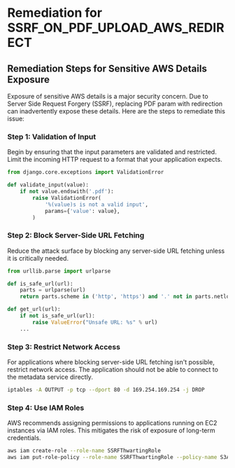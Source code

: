 # Remediation for SSRF_ON_PDF_UPLOAD_AWS_REDIRECT

## Remediation Steps for Sensitive AWS Details Exposure
Exposure of sensitive AWS details is a major security concern. Due to Server Side Request Forgery (SSRF), replacing PDF param with redirection can inadvertently expose these details. Here are the steps to remediate this issue:

### Step 1: Validation of Input
Begin by ensuring that the input parameters are validated and restricted. Limit the incoming HTTP request to a format that your application expects.

```python
from django.core.exceptions import ValidationError

def validate_input(value):
    if not value.endswith('.pdf'):
        raise ValidationError(
            '%(value)s is not a valid input',
            params={'value': value},
        )
```
### Step 2: Block Server-Side URL Fetching
Reduce the attack surface by blocking any server-side URL fetching unless it is critically needed.

```python
from urllib.parse import urlparse

def is_safe_url(url):
    parts = urlparse(url)
    return parts.scheme in ('http', 'https') and '.' not in parts.netloc

def get_url(url):
    if not is_safe_url(url):
        raise ValueError("Unsafe URL: %s" % url)
    ...
```

### Step 3: Restrict Network Access
For applications where blocking server-side URL fetching isn't possible, restrict network access. The application should not be able to connect to the metadata service directly. 

```bash
iptables -A OUTPUT -p tcp --dport 80 -d 169.254.169.254 -j DROP
```

### Step 4: Use IAM Roles
AWS recommends assigning permissions to applications running on EC2 instances via IAM roles. This mitigates the risk of exposure of long-term credentials.

```bash
aws iam create-role --role-name SSRFThwartingRole
aws iam put-role-policy --role-name SSRFThwartingRole --policy-name S3Access --policy-document file://path_to_policy.json
```